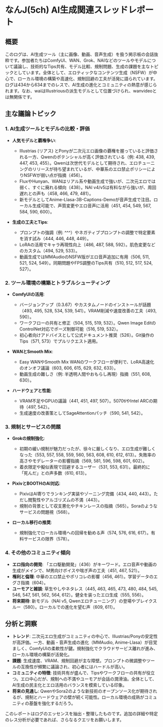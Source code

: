 # なんJ(5ch) AI生成関連スレッドレポート

## 概要
このログは、AI生成ツール（主に画像、動画、音声生成）を扱う掲示板の会話抜粋です。参加者たちはComfyUI、WAN、Grok、NAIなどのツールやモデルについて議論し、技術的なTips共有、モデル比較、規制問題、生成の課題を主なトピックとしています。全体として、エロティックなコンテンツ生成（NSFW）が中心で、ローカル環境の構築や高速化、規制回避の工夫が活発に語られています。ログは434から634までのレスで、AI生成の進化とコミュニティの熱意が感じられます。なお、waiはIllustriousの派生モデルとして位置づけられ、wanvideoとは無関係です。

## 主な議論トピック
### 1. AI生成ツールとモデルの比較・評価
- **人気モデルと覇権争い**: 
  - Illustrias (リアス) とPonyが二次元エロ画像の覇権を握っていると評価される一方、Qwenのポテンシャルが高く評価されている（例: 438, 439, 447, 453, 455）。Qwenは次世代モデルとして期待され、エロチューニングのリリースが待ち望まれているが、中華系のエロ禁止ポリシーによりNSFWが弱い点が指摘（456）。
  - FluxやHunyan、WANはリアル系や動画生成で強いが、二次元エロでは弱く、すぐに廃れる傾向（438）。NAI v4/v5は有料ながら強いが、周回遅れとの声も（458, 466, 479, 481）。
  - 新モデルとしてAnime-Llasa-3B-Captions-Demoが音声生成で注目。ローカル生成可能で、声質変更やエロ音声に活用（451, 454, 549, 567, 584, 590, 600）。

- **生成の工夫とTips**:
  - プロンプトの強調（例: ^^^）やネガティブプロンプトの調整で特定要素を消す試み（444, 446, 448, 449）。
  - LoRAの活用でキャラ再現性向上（486, 487, 588, 592）。肌色変更などのカスタム（494, 529, 533）。
  - 動画生成ではMMAudioのNSFW版がエロ音声追加に有用（506, 511, 521, 524, 549）。同期問題やFPS調整のTips共有（510, 512, 517, 524, 527）。

### 2. ツール環境の構築とトラブルシューティング
- **ComfyUIの活用**: 
  - バージョンアップ（0.3.67）やカスタムノードのインストールが話題（493, 495, 528, 534, 539, 541）。VRAM削減や速度改善の工夫（493, 590）。
  - ワークフローの共有と修正（504, 515, 519, 532）。Qwen Image EditのControlNet対応でポーズ制御可能（516, 519, 532）。
  - 初心者向けアドバイスとして公式ドキュメント推奨（526）。Git操作のTips（571, 573）でプルリクエスト適用。

- **WANとSmooth Mix**: 
  - Easy WANやSmooth Mix WANのワークフローが便利で、LoRA高速化のオンオフ議論（603, 606, 615, 629, 632, 633）。
  - 動画生成の難しさ（例: 半透明人間やおもらし再現）指摘（551, 608, 630）。

- **ハードウェアと性能**: 
  - VRAM不足やGPUの議論（441, 451, 497, 507）。5070tiやIntel ARCの期待（497, 542）。
  - 生成速度の改善策としてSageAttentionパッチ（590, 541, 542）。

### 3. 規制とサービスの問題
- **Grokの規制強化**: 
  - 初期の緩い規制が魅力だったが、徐々に厳しくなり、エロ生成が難しくなった（553, 557, 558, 559, 560, 563, 608, 610, 612, 613）。失敗率の高さやモデレーターの影響指摘（569, 581, 596, 598, 601, 602）。
  - 着衣限定や擬似表現で回避するユーザー（531, 553, 631）。最終的に「死んだ」との声多数（610, 613）。

- **PixivとBOOTHのAI対応**: 
  - PixivはAI寄りでランキング実装やゾーニング完備（434, 440, 443）。ただし閲覧性やアルゴリズムの不満（443）。
  - 規制の背景として収支悪化やチキンレースの指摘（565）。Soraのようなサービスの問題視（568）。

- **ローカル移行の推奨**: 
  - 規制強化でローカル環境への回帰を勧める声（574, 576, 616, 617）。有料サービスの限界（578）。

### 4. その他のコミュニティ傾向
- **エロ指向の開発**: 「エロ駆動開発」（436）がキーワード。エロ音声や動画の生成がメインで、M男向けボイスや喘ぎ声の工夫（451, 467, 521）。
- **権利と倫理**: 中華のエロ禁止やポリコレの影響（456, 461）。学習データのエグさ指摘（604）。
- **ユーモアと雑談**: 草生やしやネタレス（445, 463, 465, 473, 480, 484, 545, 546, 547, 561, 562, 564, 612）。健全を装ったエロ生成（555, 556）。
- **将来期待**: 新モデル（NAI v5, Qwenエロチューニング）の登場やブレイクスルー（580）。ローカルでの進化を望む声（609, 611）。

## 分析と洞察
- **トレンド**: 二次元エロ生成がコミュニティの中心で、Illustrias/Ponyの安定性が高評価。一方、動画・音声生成の進化（MMAudio, Anime-Llasa）が目覚ましく、ComfyUIの柔軟性が鍵。規制強化でクラウドサービス離れが進み、ローカル環境の構築が活発化。
- **課題**: 生成速度、VRAM、規制回避が主な障壁。プロンプトの微調整やツールの互換性が頻繁に議論され、初心者にはハードルが高い。
- **コミュニティの特徴**: 技術共有が盛んで、Tipsやワークフローの共有が役立つ。エロ中心だが、規制への不満やユーモアが会話の潤滑油。全体として、AI生成の民主化とエロ活用のバランスを模索している印象。
- **将来の見通し**: QwenやSora2のような新技術のオープンソース化が期待されるが、規制とハードウェアの壁が続く可能性。ローカル環境の成熟がコミュニティの基盤を強化するだろう。

このレポートはログのエッセンスを抽出・整理したものです。追加の詳細や特定のレス分析が必要であれば、さらなるクエリをお願いします。